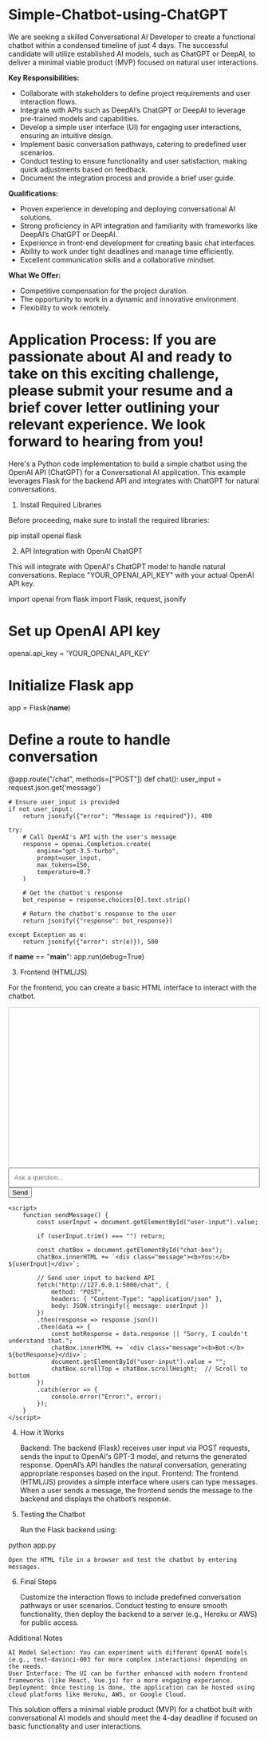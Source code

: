 # Simple-Chatbot-using-ChatGPT
We are seeking a skilled Conversational AI Developer to create a functional chatbot within a condensed timeline of just 4 days. The successful candidate will utilize established AI models, such as ChatGPT or DeepAI, to deliver a minimal viable product (MVP) focused on natural user interactions.

**Key Responsibilities:**
- Collaborate with stakeholders to define project requirements and user interaction flows.
- Integrate with APIs such as DeepAI’s ChatGPT or DeepAI to leverage pre-trained models and capabilities.
- Develop a simple user interface (UI) for engaging user interactions, ensuring an intuitive design.
- Implement basic conversation pathways, catering to predefined user scenarios.
- Conduct testing to ensure functionality and user satisfaction, making quick adjustments based on feedback.
- Document the integration process and provide a brief user guide.

**Qualifications:**
- Proven experience in developing and deploying conversational AI solutions.
- Strong proficiency in API integration and familiarity with frameworks like DeepAI’s ChatGPT or DeepAI.
- Experience in front-end development for creating basic chat interfaces.
- Ability to work under tight deadlines and manage time efficiently.
- Excellent communication skills and a collaborative mindset.

**What We Offer:**
- Competitive compensation for the project duration.
- The opportunity to work in a dynamic and innovative environment.
- Flexibility to work remotely.

**Application Process:**
If you are passionate about AI and ready to take on this exciting challenge, please submit your resume and a brief cover letter outlining your relevant experience. We look forward to hearing from you!
=============
Here's a Python code implementation to build a simple chatbot using the OpenAI API (ChatGPT) for a Conversational AI application. This example leverages Flask for the backend API and integrates with ChatGPT for natural conversations.
1. Install Required Libraries

Before proceeding, make sure to install the required libraries:

pip install openai flask

2. API Integration with OpenAI ChatGPT

This will integrate with OpenAI's ChatGPT model to handle natural conversations. Replace "YOUR_OPENAI_API_KEY" with your actual OpenAI API key.

import openai
from flask import Flask, request, jsonify

# Set up OpenAI API key
openai.api_key = 'YOUR_OPENAI_API_KEY'

# Initialize Flask app
app = Flask(__name__)

# Define a route to handle conversation
@app.route("/chat", methods=["POST"])
def chat():
    user_input = request.json.get('message')

    # Ensure user_input is provided
    if not user_input:
        return jsonify({"error": "Message is required"}), 400

    try:
        # Call OpenAI's API with the user's message
        response = openai.Completion.create(
            engine="gpt-3.5-turbo",
            prompt=user_input,
            max_tokens=150,
            temperature=0.7
        )

        # Get the chatbot's response
        bot_response = response.choices[0].text.strip()

        # Return the chatbot's response to the user
        return jsonify({"response": bot_response})

    except Exception as e:
        return jsonify({"error": str(e)}), 500

if __name__ == "__main__":
    app.run(debug=True)

3. Frontend (HTML/JS)

For the frontend, you can create a basic HTML interface to interact with the chatbot.

<!DOCTYPE html>
<html lang="en">
<head>
    <meta charset="UTF-8">
    <meta name="viewport" content="width=device-width, initial-scale=1.0">
    <title>Chatbot</title>
    <style>
        #chat-box { 
            border: 1px solid #ccc; 
            padding: 10px;
            height: 300px;
            overflow-y: scroll;
        }
        input { 
            width: 100%; 
            padding: 10px;
        }
        .message { 
            margin-bottom: 10px; 
        }
    </style>
</head>
<body>
    <div id="chat-box"></div>
    <input type="text" id="user-input" placeholder="Ask a question...">
    <button onclick="sendMessage()">Send</button>

    <script>
        function sendMessage() {
            const userInput = document.getElementById("user-input").value;

            if (userInput.trim() === "") return;

            const chatBox = document.getElementById("chat-box");
            chatBox.innerHTML += `<div class="message"><b>You:</b> ${userInput}</div>`;

            // Send user input to backend API
            fetch("http://127.0.0.1:5000/chat", {
                method: "POST",
                headers: { "Content-Type": "application/json" },
                body: JSON.stringify({ message: userInput })
            })
            .then(response => response.json())
            .then(data => {
                const botResponse = data.response || "Sorry, I couldn't understand that.";
                chatBox.innerHTML += `<div class="message"><b>Bot:</b> ${botResponse}</div>`;
                document.getElementById("user-input").value = "";
                chatBox.scrollTop = chatBox.scrollHeight;  // Scroll to bottom
            })
            .catch(error => {
                console.error("Error:", error);
            });
        }
    </script>
</body>
</html>

4. How it Works

    Backend:
        The backend (Flask) receives user input via POST requests, sends the input to OpenAI's GPT-3 model, and returns the generated response.
        OpenAI’s API handles the natural conversation, generating appropriate responses based on the input.
    Frontend:
        The frontend (HTML/JS) provides a simple interface where users can type messages.
        When a user sends a message, the frontend sends the message to the backend and displays the chatbot’s response.

5. Testing the Chatbot

    Run the Flask backend using:

python app.py

    Open the HTML file in a browser and test the chatbot by entering messages.

6. Final Steps

    Customize the interaction flows to include predefined conversation pathways or user scenarios.
    Conduct testing to ensure smooth functionality, then deploy the backend to a server (e.g., Heroku or AWS) for public access.

Additional Notes

    AI Model Selection: You can experiment with different OpenAI models (e.g., text-davinci-003 for more complex interactions) depending on the needs.
    User Interface: The UI can be further enhanced with modern frontend frameworks (like React, Vue.js) for a more engaging experience.
    Deployment: Once testing is done, the application can be hosted using cloud platforms like Heroku, AWS, or Google Cloud.

This solution offers a minimal viable product (MVP) for a chatbot built with conversational AI models and should meet the 4-day deadline if focused on basic functionality and user interactions.
